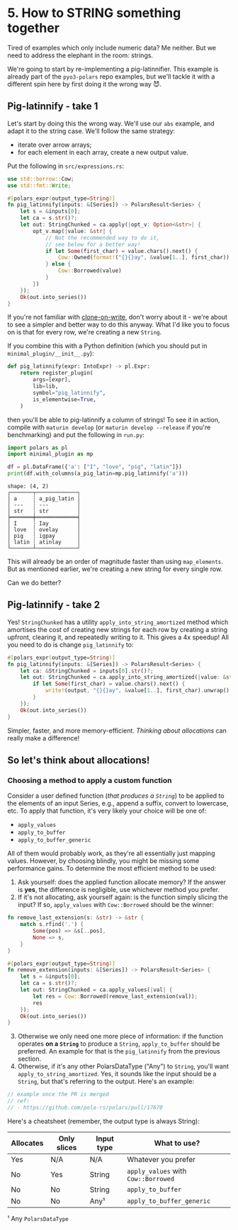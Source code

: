 # 5. How to STRING something together

Tired of examples which only include numeric data? Me neither.
But we need to address the elephant in the room: strings.

We're going to start by re-implementing a pig-latinnifier.
This example is already part of the `pyo3-polars` repo examples,
but we'll tackle it with a different spin here by first doing it
the wrong way 😈.

## Pig-latinnify - take 1

Let's start by doing this the wrong way.
We'll use our `abs` example, and adapt it to the
string case. We'll follow the same strategy:

- iterate over arrow arrays;
- for each element in each array, create a new output value.

Put the following in `src/expressions.rs`:

```Rust
use std::borrow::Cow;
use std::fmt::Write;

#[polars_expr(output_type=String)]
fn pig_latinnify(inputs: &[Series]) -> PolarsResult<Series> {
    let s = &inputs[0];
    let ca = s.str()?;
    let out: StringChunked = ca.apply(|opt_v: Option<&str>| {
        opt_v.map(|value: &str| {
            // Not the recommended way to do it,
            // see below for a better way!
            if let Some(first_char) = value.chars().next() {
                Cow::Owned(format!("{}{}ay", &value[1..], first_char))
            } else {
                Cow::Borrowed(value)
            }
        })
    });
    Ok(out.into_series())
}
```
If you're not familiar with [clone-on-write](https://doc.rust-lang.org/std/borrow/enum.Cow.html),
don't worry about it - we're about to see a simpler and better way to do this anyway.
What I'd like you to focus on is that for every row, we're creating a new `String`.

If you combine this with a Python definition (which you should put
in `minimal_plugin/__init__.py`):

```python
def pig_latinnify(expr: IntoExpr) -> pl.Expr:
    return register_plugin(
        args=[expr],
        lib=lib,
        symbol="pig_latinnify",
        is_elementwise=True,
    )
```
then you'll be able to pig-latinnify a column of strings! To see it
in action, compile with `maturin develop` (or `maturin develop --release`
if you're benchmarking) and put the following in `run.py`:

```python
import polars as pl
import minimal_plugin as mp

df = pl.DataFrame({'a': ["I", "love", "pig", "latin"]})
print(df.with_columns(a_pig_latin=mp.pig_latinnify('a')))
```
```
shape: (4, 2)
┌───────┬─────────────┐
│ a     ┆ a_pig_latin │
│ ---   ┆ ---         │
│ str   ┆ str         │
╞═══════╪═════════════╡
│ I     ┆ Iay         │
│ love  ┆ ovelay      │
│ pig   ┆ igpay       │
│ latin ┆ atinlay     │
└───────┴─────────────┘
```

This will already be an order of magnitude faster than using `map_elements`.
But as mentioned earlier, we're creating a new string for every single row.

Can we do better?

## Pig-latinnify - take 2

Yes! `StringChunked` has a utility `apply_into_string_amortized` method which amortises
the cost of creating new strings for each row by creating a string upfront,
clearing it, and repeatedly writing to it.
This gives a 4x speedup! All you need to do is change `pig_latinnify` to:

```Rust
#[polars_expr(output_type=String)]
fn pig_latinnify(inputs: &[Series]) -> PolarsResult<Series> {
    let ca: &StringChunked = inputs[0].str()?;
    let out: StringChunked = ca.apply_into_string_amortized(|value: &str, output: &mut String| {
        if let Some(first_char) = value.chars().next() {
            write!(output, "{}{}ay", &value[1..], first_char).unwrap()
        }
    });
    Ok(out.into_series())
}
```

Simpler, faster, and more memory-efficient.
_Thinking about allocations_ can really make a difference!

## So let's think about allocations!

### Choosing a method to apply a custom function

Consider a user defined function (_that produces a  `String`_) to be applied to the elements of an input Series, e.g., append a suffix, convert to lowercase, etc. To apply that function, it's very likely your choice will be one of:

- `apply_values`
- `apply_to_buffer`
- `apply_to_buffer_generic`

All of them would probably work, as they're all essentially just mapping values. However, by choosing blindly, you might be missing some performance gains. To determine the most efficient method to be used:  
1. Ask yourself: does the applied function allocate memory? If the answer is __yes__, the difference is negligible, use whichever method you prefer.  
2. If it's not allocating, ask yourself again: is the function simply slicing the input? If so, `apply_values` with `Cow::Borrowed` should be the winner:  
```rust
fn remove_last_extension(s: &str) -> &str {
    match s.rfind('.') {
        Some(pos) => &s[..pos],
        None => s,
    }
}

#[polars_expr(output_type=String)]
fn remove_extension(inputs: &[Series]) -> PolarsResult<Series> {
    let s = &inputs[0];
    let ca = s.str()?;
    let out: StringChunked = ca.apply_values(|val| {
        let res = Cow::Borrowed(remove_last_extension(val));
        res
    });
    Ok(out.into_series())
}
```
3. Otherwise we only need one more piece of information: if the function operates __on a `String`__ to produce a `String`, `apply_to_buffer` should be preferred. An example for that is the `pig_latinnify` from the previous section.
4. Otherwise, if it's any other PolarsDataType ("Any") to `String`, you'll want `apply_to_string_amortized`. Yes, it sounds like the input should be a `String`, but that's referring to the output. Here's an example:
```rust
// example once the PR is merged
// ref:
// - https://github.com/pola-rs/polars/pull/17670
```


Here's a cheatsheet (remember, the output type is always String):

| Allocates | Only slices   | Input type | What to use?                          |
|-----------|---------------|------------|---------------------------------------|
| Yes       | N/A           | N/A        | Whatever you prefer                   |
| No        | Yes           | String     | `apply_values` with `Cow::Borrowed`   |
| No        | No            | String     | `apply_to_buffer`                     |
| No        | No            | Any¹       | `apply_to_buffer_generic`             |

¹ Any `PolarsDataType`
